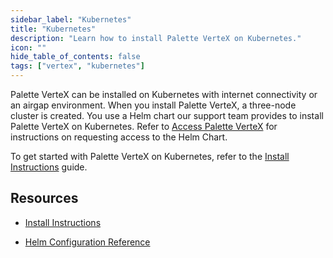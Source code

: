 ```yaml
---
sidebar_label: "Kubernetes"
title: "Kubernetes"
description: "Learn how to install Palette VerteX on Kubernetes."
icon: ""
hide_table_of_contents: false
tags: ["vertex", "kubernetes"]
---
```



Palette VerteX can be installed on Kubernetes with internet connectivity or an airgap environment. When you install Palette VerteX, a three-node cluster is created. You use a Helm chart our support team provides to install Palette VerteX on Kubernetes. Refer to [Access Palette VerteX](/vertex#accesspalettevertex) for instructions on requesting access to the Helm Chart.


To get started with Palette VerteX on Kubernetes, refer to the [Install Instructions](/vertex/install-palette-vertex/install-on-kubernetes/install) guide.

## Resources

- [Install Instructions](/vertex/install-palette-vertex/install-on-kubernetes/install)


<!-- - [Airgap Install Instructions](/vertex/install-palette-vertex/install-on-kubernetes/install-airgap) -->


- [Helm Configuration Reference](/vertex/install-palette-vertex/install-on-kubernetes/vertex-helm-ref)
